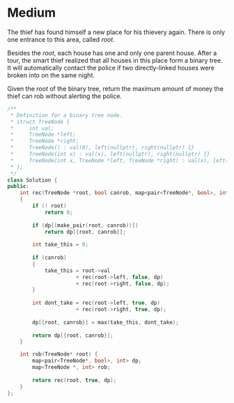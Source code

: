 # Medium

The thief has found himself a new place for his thievery again. There is only one entrance to this area, called $root$.

Besides the $root$, each house has one and only one parent house. After a tour, the smart thief realized that all houses in this place form a binary tree. It will automatically contact the police if two directly-linked houses were broken into on the same night.

Given the $root$ of the binary tree, return the maximum amount of money the thief can rob without alerting the police.

```cpp
/**
 * Definition for a binary tree node.
 * struct TreeNode {
 *     int val;
 *     TreeNode *left;
 *     TreeNode *right;
 *     TreeNode() : val(0), left(nullptr), right(nullptr) {}
 *     TreeNode(int x) : val(x), left(nullptr), right(nullptr) {}
 *     TreeNode(int x, TreeNode *left, TreeNode *right) : val(x), left(left), right(right) {}
 * };
 */
class Solution {
public:
    int rec(TreeNode *root, bool canrob, map<pair<TreeNode*, bool>, int> &dp)
    {
        if (! root)
            return 0;
        
        if (dp[(make_pair(root, canrob))])
            return dp[{root, canrob}];
        
        int take_this = 0;
        
        if (canrob)
        {
            take_this = root->val
                      + rec(root->left, false, dp)
                      + rec(root->right, false, dp);
        }
            
        int dont_take = rec(root->left, true, dp)
                      + rec(root->right, true, dp);
        
        dp[{root, canrob}] = max(take_this, dont_take);
        
        return dp[{root, canrob}];
    }

    int rob(TreeNode* root) {
        map<pair<TreeNode*, bool>, int> dp;
        map<TreeNode *, int> rob;
        
        return rec(root, true, dp);
    }
};
```
